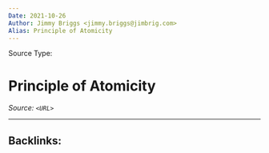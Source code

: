 ```yaml
---
Date: 2021-10-26
Author: Jimmy Briggs <jimmy.briggs@jimbrig.com>
Alias: Principle of Atomicity
---
```


Source Type:

# Principle of Atomicity

*Source: `<URL>`*

***

Backlinks:
-	